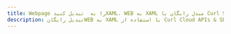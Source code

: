 ---title: Webpage را به  تبدیل کنیدXAML، WEB به XAML مبدل رایگان یا Curl SDKdescription: تبدیل رایگانWEB به XAML با استفاده از Curl Cloud APIs & SDK همچنین اسناد PDF را در Cloud ایجاد، ویرایش و رندر کنید.---